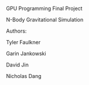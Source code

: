 GPU Programming Final Project

N-Body Gravitational Simulation

Authors:

Tyler Faulkner

Garin Jankowski

David Jin

Nicholas Dang
